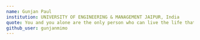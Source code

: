 ```yaml
---
name: Gunjan Paul
institution: UNIVERSITY OF ENGINEERING & MANAGEMENT JAIPUR, India 
quote: You and you alone are the only person who can live the life that can write the story that you were meant to tell. The beauty is that through disappointment you can gain clarity, and with clarity comes conviction and true originality. Work hard, be kind, and amazing things will happen.
github_user: gunjanmimo
---
```


